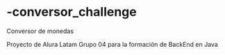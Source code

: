 # -conversor_challenge
Conversor de monedas

Proyecto de Alura Latam Grupo 04 para la formación de BackEnd en Java


